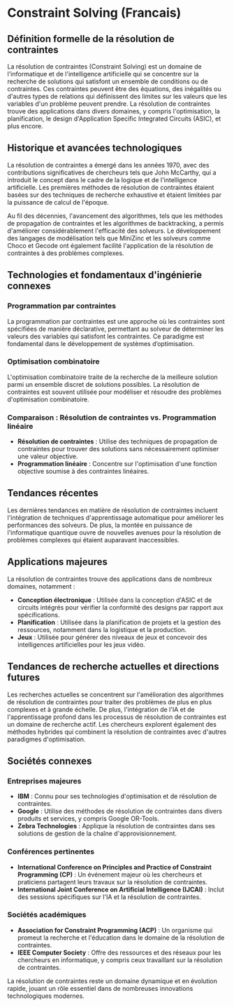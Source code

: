 # Constraint Solving (Francais)

## Définition formelle de la résolution de contraintes
La résolution de contraintes (Constraint Solving) est un domaine de l'informatique et de l'intelligence artificielle qui se concentre sur la recherche de solutions qui satisfont un ensemble de conditions ou de contraintes. Ces contraintes peuvent être des équations, des inégalités ou d'autres types de relations qui définissent des limites sur les valeurs que les variables d'un problème peuvent prendre. La résolution de contraintes trouve des applications dans divers domaines, y compris l'optimisation, la planification, le design d'Application Specific Integrated Circuits (ASIC), et plus encore.

## Historique et avancées technologiques
La résolution de contraintes a émergé dans les années 1970, avec des contributions significatives de chercheurs tels que John McCarthy, qui a introduit le concept dans le cadre de la logique et de l'intelligence artificielle. Les premières méthodes de résolution de contraintes étaient basées sur des techniques de recherche exhaustive et étaient limitées par la puissance de calcul de l'époque. 

Au fil des décennies, l'avancement des algorithmes, tels que les méthodes de propagation de contraintes et les algorithmes de backtracking, a permis d'améliorer considérablement l'efficacité des solveurs. Le développement des langages de modélisation tels que MiniZinc et les solveurs comme Choco et Gecode ont également facilité l'application de la résolution de contraintes à des problèmes complexes.

## Technologies et fondamentaux d'ingénierie connexes
### Programmation par contraintes
La programmation par contraintes est une approche où les contraintes sont spécifiées de manière déclarative, permettant au solveur de déterminer les valeurs des variables qui satisfont les contraintes. Ce paradigme est fondamental dans le développement de systèmes d’optimisation.

### Optimisation combinatoire
L'optimisation combinatoire traite de la recherche de la meilleure solution parmi un ensemble discret de solutions possibles. La résolution de contraintes est souvent utilisée pour modéliser et résoudre des problèmes d'optimisation combinatoire.

### Comparaison : Résolution de contraintes vs. Programmation linéaire
- **Résolution de contraintes** : Utilise des techniques de propagation de contraintes pour trouver des solutions sans nécessairement optimiser une valeur objective.
- **Programmation linéaire** : Concentre sur l'optimisation d'une fonction objective soumise à des contraintes linéaires.

## Tendances récentes
Les dernières tendances en matière de résolution de contraintes incluent l'intégration de techniques d'apprentissage automatique pour améliorer les performances des solveurs. De plus, la montée en puissance de l'informatique quantique ouvre de nouvelles avenues pour la résolution de problèmes complexes qui étaient auparavant inaccessibles. 

## Applications majeures
La résolution de contraintes trouve des applications dans de nombreux domaines, notamment :
- **Conception électronique** : Utilisée dans la conception d'ASIC et de circuits intégrés pour vérifier la conformité des designs par rapport aux spécifications.
- **Planification** : Utilisée dans la planification de projets et la gestion des ressources, notamment dans la logistique et la production.
- **Jeux** : Utilisée pour générer des niveaux de jeux et concevoir des intelligences artificielles pour les jeux vidéo.

## Tendances de recherche actuelles et directions futures
Les recherches actuelles se concentrent sur l'amélioration des algorithmes de résolution de contraintes pour traiter des problèmes de plus en plus complexes et à grande échelle. De plus, l'intégration de l'IA et de l'apprentissage profond dans les processus de résolution de contraintes est un domaine de recherche actif. Les chercheurs explorent également des méthodes hybrides qui combinent la résolution de contraintes avec d'autres paradigmes d'optimisation.

## Sociétés connexes
### Entreprises majeures
- **IBM** : Connu pour ses technologies d'optimisation et de résolution de contraintes.
- **Google** : Utilise des méthodes de résolution de contraintes dans divers produits et services, y compris Google OR-Tools.
- **Zebra Technologies** : Applique la résolution de contraintes dans ses solutions de gestion de la chaîne d'approvisionnement.

### Conférences pertinentes
- **International Conference on Principles and Practice of Constraint Programming (CP)** : Un événement majeur où les chercheurs et praticiens partagent leurs travaux sur la résolution de contraintes.
- **International Joint Conference on Artificial Intelligence (IJCAI)** : Inclut des sessions spécifiques sur l'IA et la résolution de contraintes.

### Sociétés académiques
- **Association for Constraint Programming (ACP)** : Un organisme qui promeut la recherche et l'éducation dans le domaine de la résolution de contraintes.
- **IEEE Computer Society** : Offre des ressources et des réseaux pour les chercheurs en informatique, y compris ceux travaillant sur la résolution de contraintes.

La résolution de contraintes reste un domaine dynamique et en évolution rapide, jouant un rôle essentiel dans de nombreuses innovations technologiques modernes.